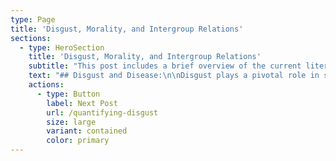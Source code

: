 ```yaml
---
type: Page
title: 'Disgust, Morality, and Intergroup Relations'
sections:
  - type: HeroSection
    title: 'Disgust, Morality, and Intergroup Relations'
    subtitle: "This post includes a brief overview of the current literature on how disgust relates to the Behavioural Immune system, dehumanisation, and intergroup relations. It concludes with an argument for examining if the measurement of social narratives motivated by disgust can predict intergroup conflict.\_"
    text: "## Disgust and Disease:\n\nDisgust plays a pivotal role in shaping individual behaviours, societal attitudes, and both cultural and moral norms. This is particularly relevant in in-group/out-group relations.\n\nDisgust sentiment is central to disease avoidance. Oaten, Stevenson, and Case (2009) delve into this emotion's role as a guardian against potential contaminants, guiding us away from stimuli indicative of disease risk. This encompasses a broad range of triggers, from direct biological stimuli such as rotting food to human behaviours that risk the spread of disease. When faced with such stimuli, the emotion of disgust emerges, prompting behaviours that mitigate the risk of contamination.\n\n## The BIS and ingroup/outgroup relations:\n\nThe Behavioural Immune System (BIS) offers a compelling model through which we can understand the intricate interplay between disgust and intergroup relations. At its core, the BIS details the pre-emptive behavioural and psychological strategies humans have developed to stave off diseases without our bodies having to mount a biological immune response.\n\n\\\\\n\nSchaller (2011) explores the broader social implications of this system. He suggests that, as disease can spread rapidly, and as pathogens are often undetectable through direct sensory means, the BIS has extended its sensitivity towards social and behavioural cues that suggest a risk, rather than presence, of infection. One such cue is perceived foreignness.\_\n\n\\\\\n\nHe writes:\_\n\n“There are at least two distinct reasons why subjective ‘foreign-ness’ may implicitly connote an increased infection risk. First, exotic peoples may be host to exotic pathogens that can be especially virulent when introduced to a local population. Second, exotic peoples may be more likely to violate local behavioural norms (in domains pertaining to hygiene, food preparation, etc.) that serve as barriers to pathogen transmission. Thus, perceivers are likely to be hypersensitive to inferential cues that discriminate between familiar and foreign peoples and, when those cues are detected, they are likely to trigger the aversive, discriminatory responses associated with the behavioural immune system. This is especially likely to occur when perceivers feel especially vulnerable to infection.\"\n\n\\\\\n\nThe BIS further manifests itself at the societal level. As Schaller (2011) explains:\n\n\\\\\n\n\"Intriguingly, there is also cross-cultural evidence linking xenophobia and intergroup prejudice to worldwide ecological variation in the prevalence of pathogenic diseases. Ecological variation in pathogen prevalence is correlated with the percentage of people in a population who explicitly express intolerance for ‘people of a different race’ in their neighbourhood, and with regional frequency of ethnopolitical warfare. Additionally, collectivistic value systems—which emphasize sharp boundaries between ‘us’ and ‘them’—are especially likely to exist in social ecologies characterized historically by especially high levels of pathogen prevalence. Thus, just as with sociality in general, discriminatory sociality is predicted by infection risk not only at an individual level of analysis, but also at a population level of analysis.”\n\n\\\\\n\nIn short, the BIS causes a disgust driven aversion to outgroups when the identity or behaviour of such outgroups are associated with the risk of disease- especially when the risk of disease is prevalent. His research shows that this effect is significant enough to be measurable at both the individual level and the sociological level. One such outgroup identity is ‘perceived foreignness’. Readers of this blog will also note the relationship between the prevalence of infectious disease and ethnopolitical warfare. The implications this has for the relationship between immigrant and native communities are clear.\n\n## Disgust, Dehumanisation, and Violence:\n\nFeelings of disgust for the other can go beyond passive aversion and avoidance. Sherman and Haidt (2011) posit that disgust towards a person possesses the capacity to dehumanise them in the mind of the disgusted party. They argue that, when confronted with stimuli that evoke strong disgust, individuals tend to perceive the source of that stimuli as less than fully human. This is not limited to perception- it is a process that can potentially strip the target of moral consideration, making mistreatment or harm towards them more palatable or even justifiable.\n\nThe processes by which groups or individuals are perceived as less than human are explored in depth by Holtz and Wagner (2011). They posit that outgroups can be denied uniquely human emotions through infrahumanisation, or be compared to animals or forces of nature through naturalisation. In both cases, the dehumanised group is excluded from the full set of moral considerations typically extended to 'true humans' by the ingroup.\n\n## Dehumanisation and the inhibition of violence:\n\nDehumanisation can reach genocidal extremes in the context of ingroup outgroup relations. Kelman (2014) delves into the dynamics behind violence that occurs without moral restraint. He suggests that the act of dehumanisation erodes the moral constraints typically in place against cruelty. When a group is no longer seen as human, the conventional moral rules governing interactions become inapplicable.\n\nFletcher (2014) provides an analysis of the prelude to the 1994 Tutsi Genocide in Rwanda, highlighting the role of the Mugesera speech. This speech used dehumanising rhetoric, positioning the Tutsis as threats and sub-humans, effectively setting the stage for the subsequent mass violence. In addition, historical evidence of dehumanisation is evident in the propaganda disseminated during World War II, particularly against Jews. An article titled \"How to Tell a Jew\" from the Nazi propaganda archives serves as an example, illustrating how rhetoric was used to depict Jews as the 'other', reinforcing stereotypes and furthering their dehumanisation.\n\n## Why Disgust Narratives?:\n\nThe literature reviewed thus far indicates that the BIS is a social defense mechanism which acts against the spread of disease. The BIS acts even when the risk of infection is not visibly present or noticeable, through encouraging the categorisation of some behaviours as inherently risky, and some groups of people as inherently prone to behaviours which risk disease. This can, under the right circumstances, make us averse to contact with persons perceived as belonging to a foreign outgroup. This aversion can manifest at the sociological level, such that periods of widespread illness correlate with both xenophobia and interethnic conflict. If such tensions and conflict are a result of the BIS spurring avoidant, aversive, and aggressive intergroup behaviours, then a measurement of the BIS at scale may be predictive of conflict.\n\n\\\\\n\nThe BIS is not a directly observable phenomenon, so any measurement must be of a highly related event, such as its triggers, mechanisms, or concurrent effects.\_\n\n\\\\\n\nRegarding triggers-\_\n\nWhile disease is measurable, the BIS also acts when the risk of infection is abstract. Such abstractions are learned and therefore socially informed. Worse still, they are often implicit. Any successful measurement of them would need to be deeply rooted in social and cultural context, and would therefore fail as a cost-effective and cross-cultural method.\_\n\n\\\\\n\nRegarding mechanisms-\_\n\nDisgust sentiment is highly associated with the BIS. It is therefore likely to be highly associated with the exclusionary behaviour the BIS can stoke- especially given that disgust is a key sentiment in moral judgement, as posited by Haidt (2001). This is further evidenced by the association between disgust driven intergroup narratives, the dehumanisation of a given outgroup, and the subsequent disinhibition of atrocities. If extreme disgust-driven dehumanisation by an in-group towards an out-group correlates with extreme forms of intergroup conflict, then it is reasonable to explore whether moderate disgust sentiment can predict moderate forms of intergroup conflict.\_\n\nHowever, disgust sentiment would also be difficult to quickly directly measure at the sociological scale. Many traditional methods, such as questionnaires and facial cues, would not be cost effective at scale. Others, such as examining economic or sociological patterns of behaviour, cannot be methodologically removed from the context of the society under study, and would thus similarly fail at producing a cost-effective tool.\n\n\\\\\n\nRegarding concurrent effects-\_\n\nSentiments spread through communication. Such communication is often verbal. Much grassroots verbal communication now occurs on the internet. As the following post will demonstrate, Natural Language Processing (NLP) techniques can quickly and reliably measure a social sentiment towards an outgroup in a large dataset containing intragroup grassroots communication. This is done through a quantitative analysis of word collocations, which suggest the intensity and frequency of narratives motivated by a given sentiment, in turn suggesting the intensity of said sentiment within an ingroup.\_\n\n\\\\\n\nIf frequency and intensity of disgust driven intergroup narratives within intragroup grassroots communication can be reliably measured, they can be used as a signpost for rises and falls in social disgust sentiment- a key proximal mechanism of the BIS. As will be explored in later posts, such narratives may in addition be a cause of disgust sentiment and thus BIS inflammation through a perception of social consensus. Therefore, if the inflammation of the BIS is highly correlated with intergroup conflict, then disgust narratives may also be.\_\n\n\\\\\n\nIt is for these reasons that this project will begin with the development of cost-effective methods for the measurement of intergroup disgust narratives at scale. Further empirical study will make clear whether such a correlation exists, and whether the relationship is predictive.\_\n\nThe next post, Quantifying Disgust, will entail my method to measure such disgust driven intergroup narratives, and explore how this might be done with a method independent of cultural context.\n"
    actions:
      - type: Button
        label: Next Post
        url: /quantifying-disgust
        size: large
        variant: contained
        color: primary
---
```

